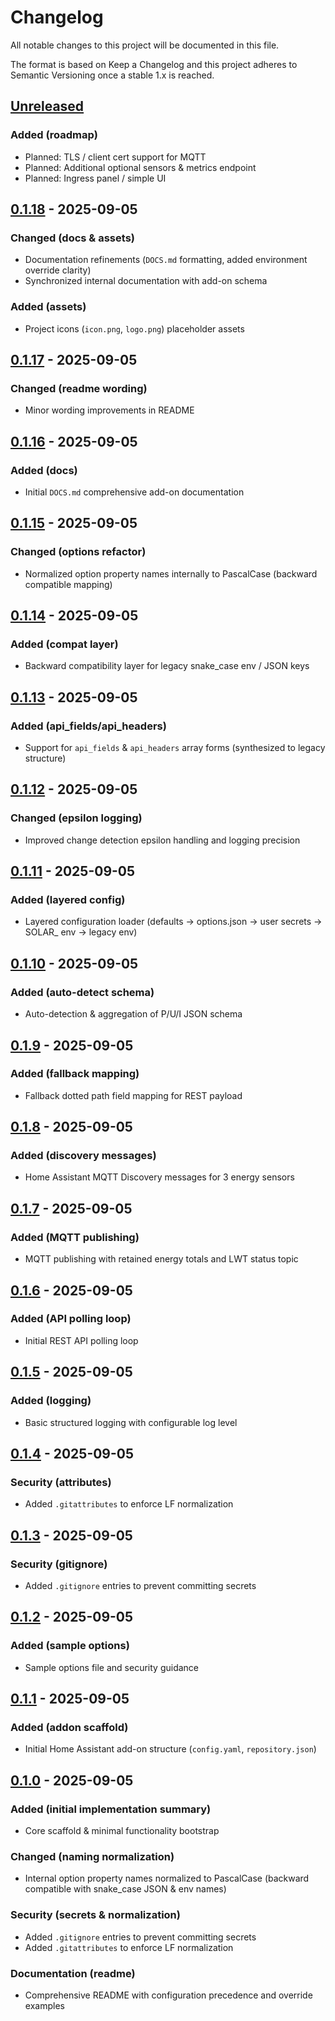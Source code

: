 # Changelog

All notable changes to this project will be documented in this file.

The format is based on Keep a Changelog and this project adheres to Semantic Versioning once a stable 1.x is reached.

## [Unreleased]

### Added (roadmap)

- Planned: TLS / client cert support for MQTT
- Planned: Additional optional sensors & metrics endpoint
- Planned: Ingress panel / simple UI

## [0.1.18] - 2025-09-05

### Changed (docs & assets)

- Documentation refinements (`DOCS.md` formatting, added environment override clarity)
- Synchronized internal documentation with add-on schema

### Added (assets)

- Project icons (`icon.png`, `logo.png`) placeholder assets

## [0.1.17] - 2025-09-05

### Changed (readme wording)

- Minor wording improvements in README

## [0.1.16] - 2025-09-05

### Added (docs)

- Initial `DOCS.md` comprehensive add-on documentation

## [0.1.15] - 2025-09-05

### Changed (options refactor)

- Normalized option property names internally to PascalCase (backward compatible mapping)

## [0.1.14] - 2025-09-05

### Added (compat layer)

- Backward compatibility layer for legacy snake_case env / JSON keys

## [0.1.13] - 2025-09-05

### Added (api_fields/api_headers)

- Support for `api_fields` & `api_headers` array forms (synthesized to legacy structure)

## [0.1.12] - 2025-09-05

### Changed (epsilon logging)

- Improved change detection epsilon handling and logging precision

## [0.1.11] - 2025-09-05

### Added (layered config)

- Layered configuration loader (defaults -> options.json -> user secrets -> SOLAR_ env -> legacy env)

## [0.1.10] - 2025-09-05

### Added (auto-detect schema)

- Auto-detection & aggregation of P/U/I JSON schema

## [0.1.9] - 2025-09-05

### Added (fallback mapping)

- Fallback dotted path field mapping for REST payload

## [0.1.8] - 2025-09-05

### Added (discovery messages)

- Home Assistant MQTT Discovery messages for 3 energy sensors

## [0.1.7] - 2025-09-05

### Added (MQTT publishing)

- MQTT publishing with retained energy totals and LWT status topic

## [0.1.6] - 2025-09-05

### Added (API polling loop)

- Initial REST API polling loop

## [0.1.5] - 2025-09-05

### Added (logging)

- Basic structured logging with configurable log level

## [0.1.4] - 2025-09-05

### Security (attributes)

- Added `.gitattributes` to enforce LF normalization

## [0.1.3] - 2025-09-05

### Security (gitignore)

- Added `.gitignore` entries to prevent committing secrets

## [0.1.2] - 2025-09-05

### Added (sample options)

- Sample options file and security guidance

## [0.1.1] - 2025-09-05

### Added (addon scaffold)

- Initial Home Assistant add-on structure (`config.yaml`, `repository.json`)

## [0.1.0] - 2025-09-05

### Added (initial implementation summary)

- Core scaffold & minimal functionality bootstrap

### Changed (naming normalization)

- Internal option property names normalized to PascalCase (backward compatible with snake_case JSON & env names)

### Security (secrets & normalization)

- Added `.gitignore` entries to prevent committing secrets
- Added `.gitattributes` to enforce LF normalization

### Documentation (readme)

- Comprehensive README with configuration precedence and override examples

[Unreleased]: https://github.com/sujithq/solar-mqtt-publisher/compare/0.1.18...HEAD
[0.1.18]: https://github.com/sujithq/solar-mqtt-publisher/compare/0.1.17...0.1.18
[0.1.17]: https://github.com/sujithq/solar-mqtt-publisher/compare/0.1.16...0.1.17
[0.1.16]: https://github.com/sujithq/solar-mqtt-publisher/compare/0.1.15...0.1.16
[0.1.15]: https://github.com/sujithq/solar-mqtt-publisher/compare/0.1.14...0.1.15
[0.1.14]: https://github.com/sujithq/solar-mqtt-publisher/compare/0.1.13...0.1.14
[0.1.13]: https://github.com/sujithq/solar-mqtt-publisher/compare/0.1.12...0.1.13
[0.1.12]: https://github.com/sujithq/solar-mqtt-publisher/compare/0.1.11...0.1.12
[0.1.11]: https://github.com/sujithq/solar-mqtt-publisher/compare/0.1.10...0.1.11
[0.1.10]: https://github.com/sujithq/solar-mqtt-publisher/compare/0.1.9...0.1.10
[0.1.9]: https://github.com/sujithq/solar-mqtt-publisher/compare/0.1.8...0.1.9
[0.1.8]: https://github.com/sujithq/solar-mqtt-publisher/compare/0.1.7...0.1.8
[0.1.7]: https://github.com/sujithq/solar-mqtt-publisher/compare/0.1.6...0.1.7
[0.1.6]: https://github.com/sujithq/solar-mqtt-publisher/compare/0.1.5...0.1.6
[0.1.5]: https://github.com/sujithq/solar-mqtt-publisher/compare/0.1.4...0.1.5
[0.1.4]: https://github.com/sujithq/solar-mqtt-publisher/compare/0.1.3...0.1.4
[0.1.3]: https://github.com/sujithq/solar-mqtt-publisher/compare/0.1.2...0.1.3
[0.1.2]: https://github.com/sujithq/solar-mqtt-publisher/compare/0.1.1...0.1.2
[0.1.1]: https://github.com/sujithq/solar-mqtt-publisher/compare/0.1.0...0.1.1
[0.1.0]: https://github.com/sujithq/solar-mqtt-publisher/releases/tag/0.1.0
